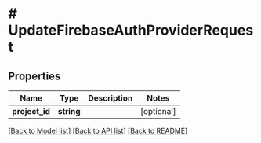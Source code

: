 # # UpdateFirebaseAuthProviderRequest

## Properties

Name | Type | Description | Notes
------------ | ------------- | ------------- | -------------
**project_id** | **string** |  | [optional]

[[Back to Model list]](../../README.md#models) [[Back to API list]](../../README.md#endpoints) [[Back to README]](../../README.md)
